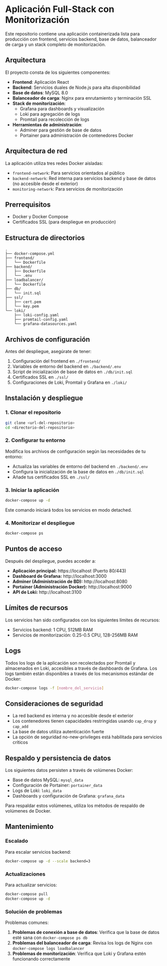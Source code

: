 # Aplicación Full-Stack con Monitorización

Este repositorio contiene una aplicación containerizada lista para producción con frontend, servicios backend, base de datos, balanceador de carga y un stack completo de monitorización.

## Arquitectura

El proyecto consta de los siguientes componentes:

- **Frontend**: Aplicación React
- **Backend**: Servicios duales de Node.js para alta disponibilidad
- **Base de datos**: MySQL 8.0
- **Balanceador de carga**: Nginx para enrutamiento y terminación SSL
- **Stack de monitorización**:
  - Grafana para dashboards y visualización
  - Loki para agregación de logs
  - Promtail para recolección de logs
- **Herramientas de administración**:
  - Adminer para gestión de base de datos
  - Portainer para administración de contenedores Docker

## Arquitectura de red

La aplicación utiliza tres redes Docker aisladas:
- `frontend-network`: Para servicios orientados al público
- `backend-network`: Red interna para servicios backend y base de datos (no accesible desde el exterior)
- `monitoring-network`: Para servicios de monitorización

## Prerrequisitos

- Docker y Docker Compose
- Certificados SSL (para despliegue en producción)

## Estructura de directorios

```
.
├── docker-compose.yml
├── frontend/
│   └── Dockerfile
├── backend/
│   ├── Dockerfile
│   └── .env
├── loadbalancer/
│   └── Dockerfile
├── db/
│   └── init.sql
├── ssl/
│   ├── cert.pem
│   └── key.pem
└── loki/
    ├── loki-config.yaml
    ├── promtail-config.yaml
    └── grafana-datasources.yaml
```

## Archivos de configuración

Antes del despliegue, asegúrate de tener:

1. Configuración del frontend en `./frontend/`
2. Variables de entorno del backend en `./backend/.env`
3. Script de inicialización de base de datos en `./db/init.sql`
4. Certificados SSL en `./ssl/`
5. Configuraciones de Loki, Promtail y Grafana en `./loki/`

## Instalación y despliegue

### 1. Clonar el repositorio

```bash
git clone <url-del-repositorio>
cd <directorio-del-repositorio>
```

### 2. Configurar tu entorno

Modifica los archivos de configuración según las necesidades de tu entorno:

- Actualiza las variables de entorno del backend en `./backend/.env`
- Configura la inicialización de la base de datos en `./db/init.sql`
- Añade tus certificados SSL en `./ssl/`

### 3. Iniciar la aplicación

```bash
docker-compose up -d
```

Este comando iniciará todos los servicios en modo detached.

### 4. Monitorizar el despliegue

```bash
docker-compose ps
```

## Puntos de acceso

Después del despliegue, puedes acceder a:

- **Aplicación principal:** https://localhost (Puerto 80/443)
- **Dashboard de Grafana:** http://localhost:3000
- **Adminer (Administración de BD):** http://localhost:8080
- **Portainer (Administración Docker):** http://localhost:9000
- **API de Loki:** http://localhost:3100

## Límites de recursos

Los servicios han sido configurados con los siguientes límites de recursos:

- Servicios backend: 1 CPU, 512MB RAM
- Servicios de monitorización: 0.25-0.5 CPU, 128-256MB RAM

## Logs

Todos los logs de la aplicación son recolectados por Promtail y almacenados en Loki, accesibles a través de dashboards de Grafana. Los logs también están disponibles a través de los mecanismos estándar de Docker:

```bash
docker-compose logs -f [nombre_del_servicio]
```

## Consideraciones de seguridad

- La red backend es interna y no accesible desde el exterior
- Los contenedores tienen capacidades restringidas usando `cap_drop` y `cap_add`
- La base de datos utiliza autenticación fuerte
- La opción de seguridad no-new-privileges está habilitada para servicios críticos

## Respaldo y persistencia de datos

Los siguientes datos persisten a través de volúmenes Docker:

- Base de datos MySQL: `mysql_data`
- Configuración de Portainer: `portainer_data`
- Logs de Loki: `loki_data`
- Dashboards y configuración de Grafana: `grafana_data`

Para respaldar estos volúmenes, utiliza los métodos de respaldo de volúmenes de Docker.

## Mantenimiento

### Escalado

Para escalar servicios backend:

```bash
docker-compose up -d --scale backend=3
```

### Actualizaciones

Para actualizar servicios:

```bash
docker-compose pull
docker-compose up -d
```

### Solución de problemas

Problemas comunes:

1. **Problemas de conexión a base de datos**: Verifica que la base de datos esté sana con `docker-compose ps db`
2. **Problemas del balanceador de carga**: Revisa los logs de Nginx con `docker-compose logs loadbalancer`
3. **Problemas de monitorización**: Verifica que Loki y Grafana estén funcionando correctamente
